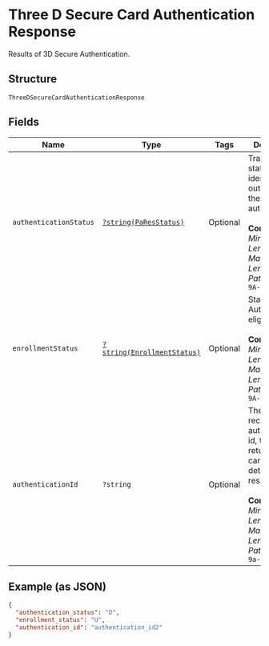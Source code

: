 
# Three D Secure Card Authentication Response

Results of 3D Secure Authentication.

## Structure

`ThreeDSecureCardAuthenticationResponse`

## Fields

| Name | Type | Tags | Description | Getter | Setter |
|  --- | --- | --- | --- | --- | --- |
| `authenticationStatus` | [`?string(PaResStatus)`](../../doc/models/pa-res-status.md) | Optional | Transactions status result identifier. The outcome of the issuer's authentication.<br><br>**Constraints**: *Minimum Length*: `1`, *Maximum Length*: `255`, *Pattern*: `^[0-9A-Z_]+$` | getAuthenticationStatus(): ?string | setAuthenticationStatus(?string authenticationStatus): void |
| `enrollmentStatus` | [`?string(EnrollmentStatus)`](../../doc/models/enrollment-status.md) | Optional | Status of Authentication eligibility.<br><br>**Constraints**: *Minimum Length*: `1`, *Maximum Length*: `255`, *Pattern*: `^[0-9A-Z_]+$` | getEnrollmentStatus(): ?string | setEnrollmentStatus(?string enrollmentStatus): void |
| `authenticationId` | `?string` | Optional | The externally received 3ds authentication id, to be returned in card detokenization response.<br><br>**Constraints**: *Minimum Length*: `1`, *Maximum Length*: `255`, *Pattern*: `^[0-9a-zA-Z_-]+$` | getAuthenticationId(): ?string | setAuthenticationId(?string authenticationId): void |

## Example (as JSON)

```json
{
  "authentication_status": "D",
  "enrollment_status": "U",
  "authentication_id": "authentication_id2"
}
```

